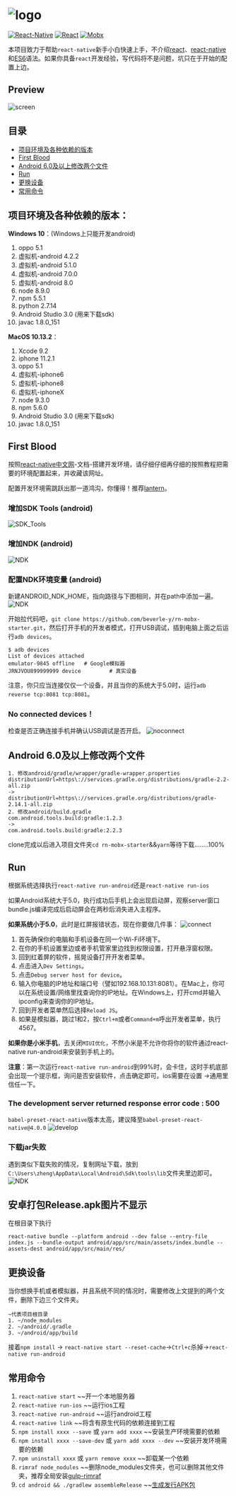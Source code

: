 # ![logo](./logo.png)

[![React-Native](https://img.shields.io/badge/react--native-^0.51.0-brightgreen.svg?style=flat-square)](https://github.com/facebook/react-native)
[![React](https://img.shields.io/badge/react-^16.0.0-sliver.svg?style=flat-square)](https://github.com/facebook/react)
[![Mobx](https://img.shields.io/badge/mobx-^4.2.0-orange.svg?style=flat-square)](https://github.com/mobxjs/mobx)

本项目致力于帮助`react-native`新手小白快速上手，不介绍[react](http://www.ruanyifeng.com/blog/2015/03/react.html)、[react-native](http://reactnative.cn/)和[ES6](http://blog.csdn.net/beverley__/article/details/78547973)语法。如果你具备`react`开发经验，写代码将不是问题，坑只在于开始的配置上边。

## Preview
![screen](./screenShorts/screen.gif)
## 目录
- [项目环境及各种依赖的版本](#项目环境及各种依赖的版本)
- [First Blood](#first-blood)
- [Android 6.0及以上修改两个文件](#android-60及以上修改两个文件)
- [Run](#run)
- [更换设备](#更换设备)
- [常用命令](#常用命令)
## 项目环境及各种依赖的版本：
**Windows 10**：(Windows上只能开发android)
1. oppo 5.1
2. 虚拟机-android 4.2.2
3. 虚拟机-android 5.1.0
4. 虚拟机-android 7.0.0
5. 虚拟机-android 8.0
6. node 8.9.0
7. npm 5.5.1
8. python 2.7.14
9. Android Studio 3.0 (用来下载sdk)
10. javac 1.8.0_151

**MacOS 10.13.2**：
1. Xcode 9.2
2. iphone 11.2.1
3. oppo 5.1
4. 虚拟机-iphone6
5. 虚拟机-iphone8
6. 虚拟机-iphoneX
7. node 9.3.0
8. npm 5.6.0
9. Android Studio 3.0 (用来下载sdk)
10. javac 1.8.0_151

## First Blood
按照[react-native中文网](http://reactnative.cn/)-文档-搭建开发环境，请仔细仔细再仔细的按照教程把需要的环境配置起来，并收藏该网址。

配置开发环境需跳跃出那一道鸿沟，你懂得！推荐[lantern](https://github.com/getlantern/lantern)。

### 增加SDK Tools (android)
![SDK_Tools](./screenShorts/add_tools.png)

### 增加NDK (android)
![NDK](./screenShorts/add_ndk.png)

### 配置NDK环境变量 (android)
新建ANDROID_NDK_HOME，指向路径与下图相同，并在path中添加一遍。
![NDK](./screenShorts/path_ndk.png)

开始拉代码吧，`git clone https://github.com/beverle-y/rn-mobx-starter.git`，然后打开手机的开发者模式，打开USB调试，插到电脑上面之后运行`adb devices`。

~~~
$ adb devices
List of devices attached
emulator-9845 offline   # Google模拟器
JRNJVOU899999999 device         # 真实设备
~~~
注意，你只应当连接仅仅一个设备，并且当你的系统大于5.0时，运行`adb reverse tcp:8081 tcp:8081`。

### No connected devices！
检查是否正确连接手机并确认USB调试是否开启。
![noconnect](./screenShorts/noconnect.png)

## Android 6.0及以上修改两个文件
~~~
1. 修改android/gradle/wrapper/gradle-wrapper.properties
distributionUrl=https\://services.gradle.org/distributions/gradle-2.2-all.zip
->
distributionUrl=https\://services.gradle.org/distributions/gradle-2.14.1-all.zip
2. 修改android/build.gradle
com.android.tools.build:gradle:1.2.3
->
com.android.tools.build:gradle:2.2.3
~~~

clone完成以后进入项目文件夹`cd rn-mobx-starter`&&`yarn`等待下载........100%

## Run
根据系统选择执行`react-native run-android`还是`react-native run-ios`

如果Android系统大于5.0，执行成功后手机上会出现启动屏，观察server窗口bundle.js编译完成后启动屏会在两秒后消失进入主程序。

**如果系统小于5.0**，此时是红屏报错状态，现在你要做几件事：
![connect](./screenShorts/connect.png)
1. 首先确保你的电脑和手机设备在同一个Wi-Fi环境下。
2. 在你的手机设置里边或者手机管家里边找到权限设置，打开悬浮窗权限。
3. 回到红着屏的软件，摇晃设备打开开发者菜单。
4. 点击进入`Dev Settings`。
5. 点击`Debug server host for device`。
6. 输入你电脑的IP地址和端口号（譬如192.168.10.131:8081）。在Mac上，你可以在系统设置/网络里找查询你的IP地址。在Windows上，打开cmd并输入ipconfig来查询你的IP地址。
7. 回到开发者菜单然后选择`Reload JS`。
8. 如果是模拟器，跳过1和2，按`Ctrl+m`或者`Command+m`呼出开发者菜单，执行4567。

**如果你是小米手机**，去关闭`MIUI优化`，不然小米是不允许你将你的软件通过react-native run-android来安装到手机上的。

**注意**：第一次运行`react-native run-android`到99%时，会卡住，这时手机底部会出现一个提示框，询问是否安装软件，点击确定即可。ios需要在设置 ->通用里信任一下。

### The development server returned response error code : 500
`babel-preset-react-native`版本太高，建议降至`babel-preset-react-native@4.0.0`
![develop](./screenShorts/develop.png)

### 下载jar失败
遇到类似下载失败的情况，复制网址下载，放到`C:\Users\zheng\AppData\Local\Android\Sdk\tools\lib`文件夹里边即可。
![NDK](./screenShorts/jar_fail.png)

## 安卓打包Release.apk图片不显示
在根目录下执行
~~~
react-native bundle --platform android --dev false --entry-file index.js --bundle-output android/app/src/main/assets/index.bundle --assets-dest android/app/src/main/res/
~~~

## 更换设备
当你想换手机或者模拟器，并且系统不同的情况时，需要修改上文提到的两个文件，删除下边三个文件夹。
~~~
~代表项目根目录
1. ~/node_modules
2. ~/android/.gradle
3. ~/android/app/build
~~~
接着`npm install` -> `react-native start --reset-cache`->`Ctrl+c`杀掉->`react-native run-android`

## 常用命令
1. `react-native start` ~~开一个本地服务器
2. `react-native run-ios` ~~运行ios工程
3. `react-native run-android` ~~运行android工程
4. `react-native link` ~~将含有原生代码的依赖连接到工程
5. `npm install xxxx --save` 或 `yarn add xxxx` ~~安装生产环境需要的依赖
6. `npm install xxxx --save-dev` 或 `yarn add xxxx --dev` ~~安装开发环境需要的依赖
7. `npm uninstall xxxx` 或 `yarn remove xxxx` ~~卸载某一个依赖
8. `rimraf node_nodules` ~~删除node_modules文件夹，也可以删除其他文件夹，推荐全局安装[gulp-rimraf](https://www.cnblogs.com/gulei/p/5407732.html)
9. `cd android && ./gradlew assembleRelease` ~~[生成发行APK包](http://reactnative.cn/docs/0.45/signed-apk-android.html)
